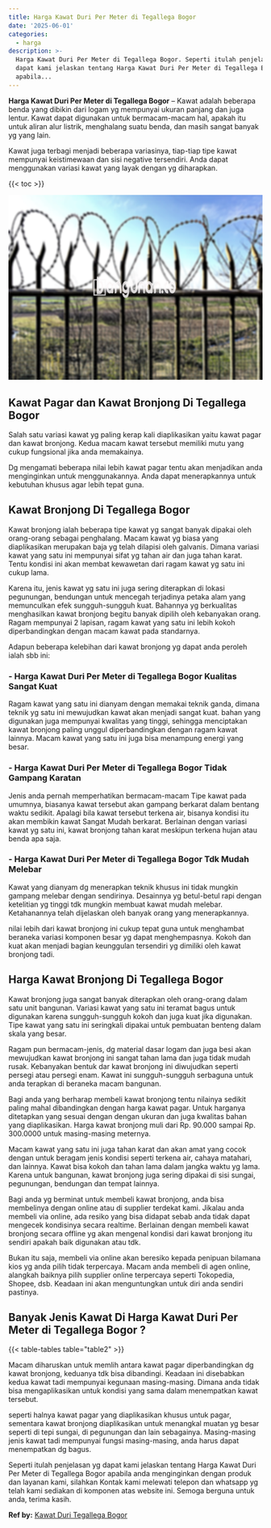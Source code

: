 ```yaml
---
title: Harga Kawat Duri Per Meter di Tegallega Bogor
date: '2025-06-01'
categories:
  - harga
description: >-
  Harga Kawat Duri Per Meter di Tegallega Bogor. Seperti itulah penjelasan yg
  dapat kami jelaskan tentang Harga Kawat Duri Per Meter di Tegallega Bogor
  apabila...
---
```


**Harga Kawat Duri Per Meter di Tegallega Bogor** – Kawat adalah beberapa benda yang dibikin dari logam yg mempunyai ukuran panjang dan juga lentur. Kawat dapat digunakan untuk bermacam-macam hal, apakah itu untuk aliran alur listrik, menghalang suatu benda, dan masih sangat banyak yg yang lain.

Kawat juga terbagi menjadi beberapa variasinya, tiap-tiap tipe kawat mempunyai keistimewaan dan sisi negative tersendiri. Anda dapat menggunakan variasi kawat yang layak dengan yg diharapkan.

{{< toc >}}

![Harga Kawat Duri Per Meter di Tegallega Bogor](/images/jual-kawat-murah41.png)

## Kawat Pagar dan Kawat Bronjong Di Tegallega Bogor

Salah satu variasi kawat yg paling kerap kali diaplikasikan yaitu kawat pagar dan kawat bronjong. Kedua macam kawat tersebut memiliki mutu yang cukup fungsional jika anda memakainya.

Dg mengamati beberapa nilai lebih kawat pagar tentu akan menjadikan anda menginginkan untuk menggunakannya. Anda dapat menerapkannya untuk kebutuhan khusus agar lebih tepat guna.

## Kawat Bronjong Di Tegallega Bogor

Kawat bronjong ialah beberapa tipe kawat yg sangat banyak dipakai oleh orang-orang sebagai penghalang. Macam kawat yg biasa yang diaplikasikan merupakan baja yg telah dilapisi oleh galvanis. Dimana variasi kawat yang satu ini mempunyai sifat yg tahan air dan juga tahan karat. Tentu kondisi ini akan membat kewawetan dari ragam kawat yg satu ini cukup lama.

Karena itu, jenis kawat yg satu ini juga sering diterapkan di lokasi pegunungan, bendungan untuk mencegah terjadinya petaka alam yang memunculkan efek sungguh-sungguh kuat. Bahannya yg berkualitas menghasilkan kawat bronjong begitu banyak dipilih oleh kebanyakan orang. Ragam mempunyai 2 lapisan, ragam kawat yang satu ini lebih kokoh diperbandingkan dengan macam kawat pada standarnya.

Adapun beberapa kelebihan dari kawat bronjong yg dapat anda peroleh ialah sbb ini:

### \- Harga Kawat Duri Per Meter di Tegallega Bogor Kualitas Sangat Kuat

Ragam kawat yang satu ini dianyam dengan memakai teknik ganda, dimana teknik yg satu ini mewujudkan kawat akan menjadi sangat kuat. bahan yang digunakan juga mempunyai kwalitas yang tinggi, sehingga menciptakan kawat bronjong paling unggul diperbandingkan dengan ragam kawat lainnya. Macam kawat yang satu ini juga bisa menampung energi yang besar.

### \- Harga Kawat Duri Per Meter di Tegallega Bogor Tidak Gampang Karatan

Jenis anda pernah memperhatikan bermacam-macam Tipe kawat pada umumnya, biasanya kawat tersebut akan gampang berkarat dalam bentang waktu sedikit. Apalagi bila kawat tersebut terkena air, bisanya kondisi itu akan membikin kawat Sangat Mudah berkarat. Berlainan dengan variasi kawat yg satu ini, kawat bronjong tahan karat meskipun terkena hujan atau benda apa saja.

### \- Harga Kawat Duri Per Meter di Tegallega Bogor Tdk Mudah Melebar

Kawat yang dianyam dg menerapkan teknik khusus ini tidak mungkin gampang melebar dengan sendirinya. Desainnya yg betul-betul rapi dengan ketelitian yg tinggi tdk mungkin membuat kawat mudah melebar. Ketahanannya telah dijelaskan oleh banyak orang yang menerapkannya.

nilai lebih dari kawat bronjong ini cukup tepat guna untuk menghambat beraneka variasi komponen besar yg dapat menghempasnya. Kokoh dan kuat akan menjadi bagian keunggulan tersendiri yg dimiliki oleh kawat bronjong tadi.

## Harga Kawat Bronjong Di Tegallega Bogor

Kawat bronjong juga sangat banyak diterapkan oleh orang-orang dalam satu unit bangunan. Variasi kawat yang satu ini teramat bagus untuk digunakan karena sungguh-sungguh kokoh dan juga kuat jika digunakan. Tipe kawat yang satu ini seringkali dipakai untuk pembuatan benteng dalam skala yang besar.

Ragam pun bermacam-jenis, dg material dasar logam dan juga besi akan mewujudkan kawat bronjong ini sangat tahan lama dan juga tidak mudah rusak. Kebanyakan bentuk dar kawat bronjong ini diwujudkan seperti persegi atau persegi enam. Kawat ini sungguh-sungguh serbaguna untuk anda terapkan di beraneka macam bangunan.

Bagi anda yang berharap membeli kawat bronjong tentu nilainya sedikit paling mahal dibandingkan dengan harga kawat pagar. Untuk harganya ditetapkan yang sesuai dengan dengan ukuran dan juga kwalitas bahan yang diaplikasikan. Harga kawat bronjong muli dari Rp. 90.000 sampai Rp. 300.0000 untuk masing-masing meternya.

Macam kawat yang satu ini juga tahan karat dan akan amat yang cocok dengan untuk beragam jenis kondisi seperti terkena air, cahaya matahari, dan lainnya. Kawat bisa kokoh dan tahan lama dalam jangka waktu yg lama. Karena untuk bangunan, kawat bronjong juga sering dipakai di sisi sungai, pegunungan, bendungan dan tempat lainnya.

Bagi anda yg berminat untuk membeli kawat bronjong, anda bisa membelinya dengan online atau di supplier terdekat kami. Jikalau anda membeli via online, ada resiko yang bisa didapat sebab anda tidak dapat mengecek kondisinya secara realtime. Berlainan dengan membeli kawat bronjong secara offline yg akan mengenal kondisi dari kawat bronjong itu sendiri apakah baik digunakan atau tdk.

Bukan itu saja, membeli via online akan beresiko kepada penipuan bilamana kios yg anda pilih tidak terpercaya. Macam anda membeli di agen online, alangkah baiknya pilih supplier online terpercaya seperti Tokopedia, Shopee, dsb. Keadaan ini akan menguntungkan untuk diri anda sendiri pastinya.

## Banyak Jenis Kawat Di Harga Kawat Duri Per Meter di Tegallega Bogor ?

{{< table-tables table="table2" >}}

Macam diharuskan untuk memlih antara kawat pagar diperbandingkan dg kawat bronjong, keduanya tdk bisa dibandingi. Keadaan ini disebabkan kedua kawat tadi mempunyai kegunaan masing-masing. Dimana anda tidak bisa mengaplikasikan untuk kondisi yang sama dalam menempatkan kawat tersebut.

seperti halnya kawat pagar yang diaplikasikan khusus untuk pagar, sementara kawat bronjong diaplikasikan untuk menangkal muatan yg besar seperti di tepi sungai, di pegunungan dan lain sebagainya. Masing-masing jenis kawat tadi mempunyai fungsi masing-masing, anda harus dapat menempatkan dg bagus.

Seperti itulah penjelasan yg dapat kami jelaskan tentang Harga Kawat Duri Per Meter di Tegallega Bogor apabila anda menginginkan dengan produk dan layanan kami, silahkan Kontak kami melewati telepon dan whatsapp yg telah kami sediakan di komponen atas website ini. Semoga berguna untuk anda, terima kasih.

**Ref by:** [Kawat Duri Tegallega Bogor](https://id.wikipedia.org/wiki/Kawat)
